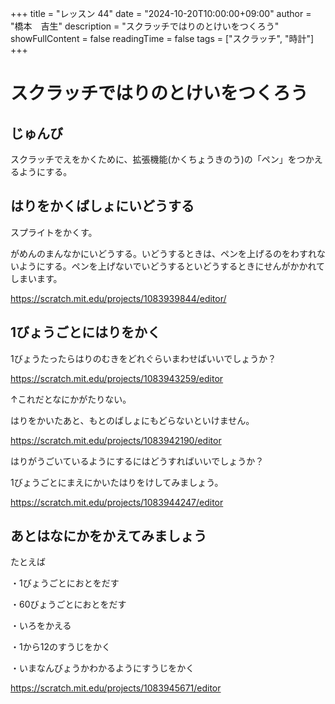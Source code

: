 +++
title = "レッスン 44"
date = "2024-10-20T10:00:00+09:00"
author = "橋本　吉生"
description = "スクラッチではりのとけいをつくろう"
showFullContent = false
readingTime = false
tags = ["スクラッチ", "時計"]
+++
# スクラッチではりのとけいをつくろう

## じゅんび

スクラッチでえをかくために、拡張機能(かくちょうきのう)の「ペン」をつかえるようにする。

## はりをかくばしょにいどうする

スプライトをかくす。

がめんのまんなかにいどうする。いどうするときは、ペンを上げるのをわすれないようにする。ペンを上げないでいどうするといどうするときにせんがかかれてしまいます。

https://scratch.mit.edu/projects/1083939844/editor/

## 1びょうごとにはりをかく

1びょうたったらはりのむきをどれぐらいまわせばいいでしょうか？

https://scratch.mit.edu/projects/1083943259/editor

↑これだとなにかがたりない。

はりをかいたあと、もとのばしょにもどらないといけません。

https://scratch.mit.edu/projects/1083942190/editor

はりがうごいているようにするにはどうすればいいでしょうか？

1びょうごとにまえにかいたはりをけしてみましょう。

https://scratch.mit.edu/projects/1083944247/editor

## あとはなにかをかえてみましょう

たとえば

・1びょうごとにおとをだす

・60びょうごとにおとをだす

・いろをかえる

・1から12のすうじをかく

・いまなんびょうかわかるようにすうじをかく

https://scratch.mit.edu/projects/1083945671/editor
